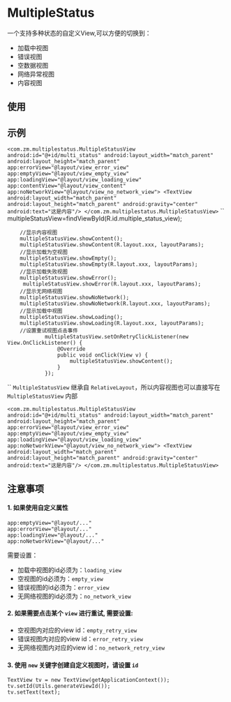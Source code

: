 # MultipleStatus
一个支持多种状态的自定义View,可以方便的切换到：
- 加载中视图
- 错误视图
- 空数据视图
- 网络异常视图
- 内容视图
## 使用

## 示例
``
    <com.zm.multiplestatus.MultipleStatusView
            android:id="@+id/multi_status"
            android:layout_width="match_parent"
            android:layout_height="match_parent"
            app:errorView="@layout/view_error_view"
            app:emptyView="@layout/view_empty_view"
            app:loadingView="@layout/view_loading_view"
            app:contentView="@layout/view_content"
            app:noNetworkView="@layout/view_no_network_view">
            <TextView
                android:layout_width="match_parent"
                android:layout_height="match_parent"
                android:gravity="center"
                android:text="这是内容"/>
    </com.zm.multiplestatus.MultipleStatusView>
``
``
        multipleStatusView=findViewById(R.id.multiple_status_view);
       
        //显示内容视图
        multipleStatusView.showContent();
        multipleStatusView.showContent(R.layout.xxx, layoutParams);
        //显示加载为空视图
        multipleStatusView.showEmpty();
        multipleStatusView.showEmpty(R.layout.xxx, layoutParams);
        //显示加载失败视图
        multipleStatusView.showError();
         multipleStatusView.showError(R.layout.xxx, layoutParams);
        //显示无网络视图
        multipleStatusView.showNoNetwork();
        multipleStatusView.showNoNetwork(R.layout.xxx, layoutParams);
        //显示加载中视图
        multipleStatusView.showLoading();
        multipleStatusView.showLoading(R.layout.xxx, layoutParams);
        //设置重试视图点击事件
                multipleStatusView.setOnRetryClickListener(new View.OnClickListener() {
                    @Override
                    public void onClick(View v) {
                        multipleStatusView.showContent();
                    }
                });
``
`MultipleStatusView` 继承自 `RelativeLayout`，所以内容视图也可以直接写在 `MultipleStatusView` 内部

``
  <com.zm.multiplestatus.MultipleStatusView
            android:id="@+id/multi_status"
            android:layout_width="match_parent"
            android:layout_height="match_parent"
            app:errorView="@layout/view_error_view"
            app:emptyView="@layout/view_empty_view"
            app:loadingView="@layout/view_loading_view"
            app:noNetworkView="@layout/view_no_network_view">
            <TextView
                android:layout_width="match_parent"
                android:layout_height="match_parent"
                android:gravity="center"
                android:text="这是内容"/>
    </com.zm.multiplestatus.MultipleStatusView>
``

## 注意事项

#### 1. 如果使用自定义属性
```
app:emptyView="@layout/..."
app:errorView="@layout/..."
app:loadingView="@layout/..."
app:noNetworkView="@layout/..."
```
需要设置：

- 加载中视图的id必须为：`loading_view`
- 空视图的id必须为：`empty_view`
- 错误视图的id必须为：`error_view`
- 无网络视图的id必须为：`no_network_view`


#### 2. 如果需要点击某个 `view` 进行重试, 需要设置:

- 空视图内对应的view id：`empty_retry_view`
- 错误视图内对应的view id：`error_retry_view`
- 无网络视图内对应的view id：`no_network_retry_view`


#### 3. 使用 `new` 关键字创建自定义视图时，请设置 `id`

```
TextView tv = new TextView(getApplicationContext());
tv.setId(Utils.generateViewId());
tv.setText(text);
```
